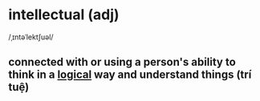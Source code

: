 # intellectual (adj)

/ˌɪntəˈlektʃuəl/

## connected with or using a person's ability to think in a [logical](../l/logical-adj.md#following-or-able-to-follow-the-rules-of-logic-in-which-ideas-or-facts-are-based-on-other-true-ideas-or-facts-logic) way and understand things (trí tuệ)